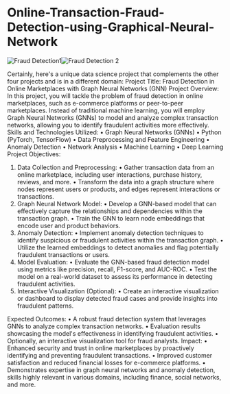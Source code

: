 # Online-Transaction-Fraud-Detection-using-Graphical-Neural-Network
![Fraud Detection1](https://github.com/ssprakash5/Online-Transaction-Fraud-Detection-using-Graphical-Neural-Network/assets/154003057/edb46aed-c1e2-4317-b60e-396c2ce5c493)![Fraud Detection 2](https://github.com/ssprakash5/Online-Transaction-Fraud-Detection-using-Graphical-Neural-Network/assets/154003057/f684fe05-81ff-4faf-a43f-c68ba4fc8c52)

Certainly, here's a unique data science project that complements the other four projects and is in a different domain:
Project Title: Fraud Detection in Online Marketplaces with Graph Neural Networks (GNN)
Project Overview: In this project, you will tackle the problem of fraud detection in online marketplaces, such as e-commerce platforms or peer-to-peer marketplaces. Instead of traditional machine learning, you will employ Graph Neural Networks (GNNs) to model and analyze complex transaction networks, allowing you to identify fraudulent activities more effectively.
Skills and Technologies Utilized:
•	Graph Neural Networks (GNNs)
•	Python (PyTorch, TensorFlow)
•	Data Preprocessing and Feature Engineering
•	Anomaly Detection
•	Network Analysis
•	Machine Learning
•	Deep Learning
Project Objectives:
1.	Data Collection and Preprocessing:
•	Gather transaction data from an online marketplace, including user interactions, purchase history, reviews, and more.
•	Transform the data into a graph structure where nodes represent users or products, and edges represent interactions or transactions.
2.	Graph Neural Network Model:
•	Develop a GNN-based model that can effectively capture the relationships and dependencies within the transaction graph.
•	Train the GNN to learn node embeddings that encode user and product behaviors.
3.	Anomaly Detection:
•	Implement anomaly detection techniques to identify suspicious or fraudulent activities within the transaction graph.
•	Utilize the learned embeddings to detect anomalies and flag potentially fraudulent transactions or users.
4.	Model Evaluation:
•	Evaluate the GNN-based fraud detection model using metrics like precision, recall, F1-score, and AUC-ROC.
•	Test the model on a real-world dataset to assess its performance in detecting fraudulent activities.
5.	Interactive Visualization (Optional):
•	Create an interactive visualization or dashboard to display detected fraud cases and provide insights into fraudulent patterns.

Expected Outcomes:
•	A robust fraud detection system that leverages GNNs to analyze complex transaction networks.
•	Evaluation results showcasing the model's effectiveness in identifying fraudulent activities.
•	Optionally, an interactive visualization tool for fraud analysts.
Impact:
•	Enhanced security and trust in online marketplaces by proactively identifying and preventing fraudulent transactions.
•	Improved customer satisfaction and reduced financial losses for e-commerce platforms.
•	Demonstrates expertise in graph neural networks and anomaly detection, skills highly relevant in various domains, including finance, social networks, and more.

